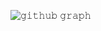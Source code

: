 ![𝚐𝚒𝚝𝚑𝚞𝚋 𝚐𝚛𝚊𝚙𝚑](https://github-readme-activity-graph.vercel.app/graph?username=eyron03&theme=github-compact&hide_border=true&area=true&from=2025-03-04&to=2025-04-01)


